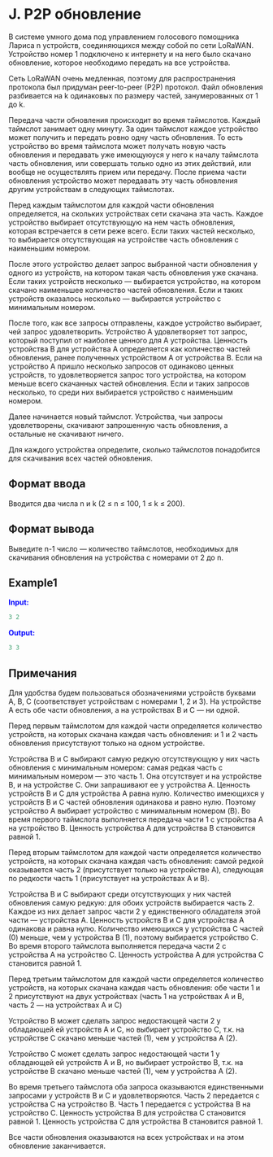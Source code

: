 # J. P2P обновление

В системе умного дома под управлением голосового помощника Лариса n устройств, соединяющихся между собой по сети LoRaWAN. Устройство номер 1 подключено к интернету и на него было скачано обновление, которое необходимо передать на все устройства.

Сеть LoRaWAN очень медленная, поэтому для распространения протокола был придуман peer-to-peer (P2P) протокол. Файл обновления разбивается на k одинаковых по размеру частей, занумерованных от 1 до k.

Передача части обновления происходит во время таймслотов. Каждый таймслот занимает одну минуту. За один таймслот каждое устройство может получить и передать ровно одну часть обновления. То есть устройство во время таймслота может получать новую часть обновления и передавать уже имеющуюуся у него к началу таймслота часть обновления, или совершать только одно из этих действий, или вообще не осуществлять прием или передачу. После приема части обновления устройство может передавать эту часть обновления другим устройствам в следующих таймслотах.

Перед каждым таймслотом для каждой части обновления определяется, на скольких устройствах сети скачана эта часть. Каждое устройство выбирает отсутствующую на нем часть обновления, которая встречается в сети реже всего. Если таких частей несколько, то выбирается отсутствующая на устройстве часть обновления с наименьшим номером.

После этого устройство делает запрос выбранной части обновления у одного из устройств, на котором такая часть обновления уже скачана. Если таких устройств несколько — выбирается устройство, на котором скачано наименьшее количество частей обновления. Если и таких устройств оказалось несколько — выбирается устройство с минимальным номером.

После того, как все запросы отправлены, каждое устройство выбирает, чей запрос удовлетворить. Устройство A удовлетворяет тот запрос, который поступил от наиболее ценного для A устройства. Ценность устройства B для устройства A определяется как количество частей обновления, ранее полученных устройством A от устройства B. Если на устройство A пришло несколько запросов от одинаково ценных устройств, то удовлетворяется запрос того устройства, на котором меньше всего скачанных частей обновления. Если и таких запросов несколько, то среди них выбирается устройство с наименьшим номером.

Далее начинается новый таймслот. Устройства, чьи запросы удовлетворены, скачивают запрошенную часть обновления, а остальные не скачивают ничего.

Для каждого устройства определите, сколько таймслотов понадобится для скачивания всех частей обновления.

## Формат ввода

Вводится два числа n и k (2 ≤ n ≤ 100, 1 ≤ k ≤ 200).

## Формат вывода

Выведите n-1 число — количество таймслотов, необходимых для скачивания обновления на устройства с номерами от 2 до n.  

## Example1
<font color="blue">**Input:**</font>
```c++
3 2
```
<font color="blue">**Output:**</font>
```c++
3 3
``` 

## Примечания

Для удобства будем пользоваться обозначениями устройств буквами A, B, C (соответствует устройствам с номерами 1, 2 и 3). На устройстве A есть обе части обновления, а на устройствах B и C — ни одной.

Перед первым таймслотом для каждой части определяется количество устройств, на которых скачана каждая часть обновления: и 1 и 2 часть обновления присутствуют только на одном устройстве.

Устройства B и C выбирают самую редкую отсутствующую у них часть обновления с минимальным номером: самая редкая часть с минимальным номером — это часть 1. Она отсутствует и на устройстве B, и на устройстве С. Они запрашивают ее у устройства A. Ценность устройств B и C для устройства A равна нулю. Количество имеющихся у устройств B и C частей обновления одинакова и равно нулю. Поэтому устройство A выбирает устройство с минимальным номером (B). Во время первого таймслота выполняется передача части 1 с устройства A на устройство B. Ценность устройства A для устройства B становится равной 1.

Перед вторым таймслотом для каждой части определяется количество устройств, на которых скачана каждая часть обновления: самой редкой оказывается часть 2 (присутствует только на устройстве A), следующая по редкости часть 1 (присутствует на устройствах A и B).

Устройства B и C выбирают среди отсутствующих у них частей обновления самую редкую: для обоих устройств выбирается часть 2. Каждое из них делает запрос части 2 у единственного обладателя этой части — устройства A. Ценность устройств B и C для устройства A одинакова и равна нулю. Количество имеющихся у устройства C частей (0) меньше, чем у устройства B (1), поэтому выбирается устройство C. Во время второго таймслота выполняется передача части 2 с устройства A на устройство C. Ценность устройства A для устройства C становится равной 1.

Перед третьим таймслотом для каждой части определяется количество устройств, на которых скачана каждая часть обновления: обе части 1 и 2 присутствуют на двух устройствах (часть 1 на устройствах A и B, часть 2 — на устройствах A и C)

Устройство B может сделать запрос недостающей части 2 у обладающей ей устройств A и C, но выбирает устройство C, т.к. на устройстве C скачано меньше частей (1), чем у устройства A (2).

Устройство C может сделать запрос недостающей части 1 у обладающей ей устройств A и B, но выбирает устройство B, т.к. на устройстве B скачано меньше частей (1), чем у устройства A (2).

Во время третьего таймслота оба запроса оказываются единственными запросами у устройств B и C и удовлетворяются. Часть 2 передается с устройства C на устройство B. Часть 1 передается с устройства B на устройство C. Ценность устройства B для устройства C становится равной 1. Ценность устройства C для устройства B становится равной 1.

Все части обновления оказываются на всех устройствах и на этом обновление заканчивается.